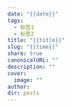 ```yaml
---
date: "{{date}}"
tags:
  - 标签1
  - 标签2
title: "{{title}}"
slug: "{{time}}"
share: true
canonicalURL: ""
description: ""
cover:
  image: ""
author: 
dir: posts
---
```


